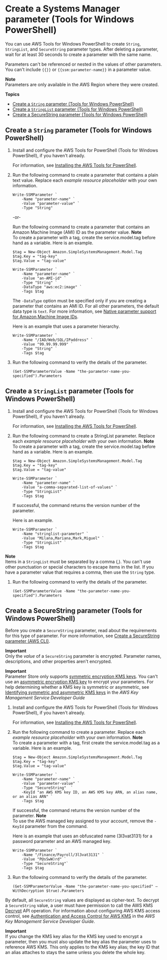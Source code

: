# Create a Systems Manager parameter \(Tools for Windows PowerShell\)<a name="param-create-ps"></a>

You can use AWS Tools for Windows PowerShell to create `String`, `StringList`, and `SecureString` parameter types\. After deleting a parameter, wait for at least 30 seconds to create a parameter with the same name\.

Parameters can't be referenced or nested in the values of other parameters\. You can't include `{{}}` or `{{ssm:parameter-name}}` in a parameter value\.

**Note**  
Parameters are only available in the AWS Region where they were created\.

**Topics**
+ [Create a `String` parameter \(Tools for Windows PowerShell\)](#param-create-ps-string)
+ [Create a `StringList` parameter \(Tools for Windows PowerShell\)](#param-create-ps-stringlist)
+ [Create a SecureString parameter \(Tools for Windows PowerShell\)](#param-create-ps-securestring)

## Create a `String` parameter \(Tools for Windows PowerShell\)<a name="param-create-ps-string"></a>

1. Install and configure the AWS Tools for PowerShell \(Tools for Windows PowerShell\), if you haven't already\.

   For information, see [Installing the AWS Tools for PowerShell](https://docs.aws.amazon.com/powershell/latest/userguide/pstools-getting-set-up.html)\.

1. Run the following command to create a parameter that contains a plain text value\. Replace each *example resource placeholder* with your own information\.

   ```
   Write-SSMParameter `
       -Name "parameter-name" `
       -Value "parameter-value" `
       -Type "String"
   ```

   \-or\-

   Run the following command to create a parameter that contains an Amazon Machine Image \(AMI\) ID as the parameter value\.
**Note**  
To create a parameter with a tag, create the service\.model\.tag before hand as a variable\. Here is an example\.  

   ```
   $tag = New-Object Amazon.SimpleSystemsManagement.Model.Tag
   $tag.Key = "tag-key"
   $tag.Value = "tag-value"
   ```

   ```
   Write-SSMParameter `
       -Name "parameter-name" `
       -Value "an-AMI-id" `
       -Type "String" `
       -DataType "aws:ec2:image" `
       -Tags $tag
   ```

   The `-DataType` option must be specified only if you are creating a parameter that contains an AMI ID\. For all other parameters, the default data type is `text`\. For more information, see [Native parameter support for Amazon Machine Image IDs](parameter-store-ec2-aliases.md)\.

   Here is an example that uses a parameter hierarchy\.

   ```
   Write-SSMParameter `
       -Name "/IAD/Web/SQL/IPaddress" `
       -Value "99.99.99.999" `
       -Type "String" `
       -Tags $tag
   ```

1. Run the following command to verify the details of the parameter\.

   ```
   (Get-SSMParameterValue -Name "the-parameter-name-you-specified").Parameters
   ```

## Create a `StringList` parameter \(Tools for Windows PowerShell\)<a name="param-create-ps-stringlist"></a>

1. Install and configure the AWS Tools for PowerShell \(Tools for Windows PowerShell\), if you haven't already\.

   For information, see [Installing the AWS Tools for PowerShell](https://docs.aws.amazon.com/powershell/latest/userguide/pstools-getting-set-up.html)\.

1. Run the following command to create a StringList parameter\. Replace each *example resource placeholder* with your own information\.
**Note**  
To create a parameter with a tag, create the service\.model\.tag before hand as a variable\. Here is an example\.   

   ```
   $tag = New-Object Amazon.SimpleSystemsManagement.Model.Tag
   $tag.Key = "tag-key"
   $tag.Value = "tag-value"
   ```

   ```
   Write-SSMParameter `
       -Name "parameter-name" `
       -Value "a-comma-separated-list-of-values" `
       -Type "StringList" `
       -Tags $tag
   ```

   If successful, the command returns the version number of the parameter\.

   Here is an example\.

   ```
   Write-SSMParameter `
       -Name "stringlist-parameter" `
       -Value "Milana,Mariana,Mark,Miguel" `
       -Type "StringList" `
       -Tags $tag
   ```
**Note**  
Items in a `StringList` must be separated by a comma \(,\)\. You can't use other punctuation or special characters to escape items in the list\. If you have a parameter value that requires a comma, then use the `String` type\.

1. Run the following command to verify the details of the parameter\.

   ```
   (Get-SSMParameterValue -Name "the-parameter-name-you-specified").Parameters
   ```

## Create a SecureString parameter \(Tools for Windows PowerShell\)<a name="param-create-ps-securestring"></a>

Before you create a `SecureString` parameter, read about the requirements for this type of parameter\. For more information, see [Create a SecureString parameter \(AWS CLI\)](param-create-cli.md#param-create-cli-securestring)\.

**Important**  
Only the *value* of a `SecureString` parameter is encrypted\. Parameter names, descriptions, and other properties aren't encrypted\.

**Important**  
Parameter Store only supports [symmetric encryption KMS keys](https://docs.aws.amazon.com/kms/latest/developerguide/symm-asymm-concepts.html#symmetric-cmks)\. You can't use an [asymmetric encryption KMS key](https://docs.aws.amazon.com/kms/latest/developerguide/symm-asymm-concepts.html#asymmetric-cmks) to encrypt your parameters\. For help determining whether a KMS key is symmetric or asymmetric, see [Identifying symmetric and asymmetric KMS keys](https://docs.aws.amazon.com/kms/latest/developerguide/find-symm-asymm.html) in the *AWS Key Management Service Developer Guide*

1. Install and configure the AWS Tools for PowerShell \(Tools for Windows PowerShell\), if you haven't already\.

   For information, see [Installing the AWS Tools for PowerShell](https://docs.aws.amazon.com/powershell/latest/userguide/pstools-getting-set-up.html)\.

1. Run the following command to create a parameter\. Replace each *example resource placeholder* with your own information\.
**Note**  
To create a parameter with a tag, first create the service\.model\.tag as a variable\. Here is an example\.   

   ```
   $tag = New-Object Amazon.SimpleSystemsManagement.Model.Tag
   $tag.Key = "tag-key"
   $tag.Value = "tag-value"
   ```

   ```
   Write-SSMParameter `
       -Name "parameter-name" `
       -Value "parameter-value" `
       -Type "SecureString"  `
       -KeyId "an AWS KMS key ID, an AWS KMS key ARN, an alias name, or an alias ARN" `
       -Tags $tag
   ```

   If successful, the command returns the version number of the parameter\.
**Note**  
To use the AWS managed key assigned to your account, remove the `-KeyId` parameter from the command\.

   Here is an example that uses an obfuscated name \(3l3vat3131\) for a password parameter and an AWS managed key\.

   ```
   Write-SSMParameter `
       -Name "/Finance/Payroll/3l3vat3131" `
       -Value "P@sSwW)rd" `
       -Type "SecureString"`
       -Tags $tag
   ```

1. Run the following command to verify the details of the parameter\.

   ```
   (Get-SSMParameterValue -Name "the-parameter-name-you-specified" –WithDecryption $true).Parameters
   ```

By default, all `SecureString` values are displayed as cipher\-text\. To decrypt a `SecureString` value, a user must have permission to call the AWS KMS [Decrypt](https://docs.aws.amazon.com/kms/latest/APIReference/API_Decrypt.html) API operation\. For information about configuring AWS KMS access control, see [Authentication and Access Control for AWS KMS](https://docs.aws.amazon.com/kms/latest/developerguide/control-access.html) in the *AWS Key Management Service Developer Guide*\.

**Important**  
If you change the KMS key alias for the KMS key used to encrypt a parameter, then you must also update the key alias the parameter uses to reference AWS KMS\. This only applies to the KMS key alias; the key ID that an alias attaches to stays the same unless you delete the whole key\.